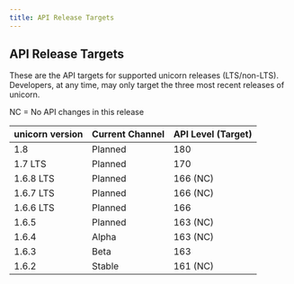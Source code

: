 ```yaml
---
title: API Release Targets
---
```

## API Release Targets
These are the API targets for supported unicorn releases (LTS/non-LTS). Developers, at any time, may only target the three most recent releases of unicorn.

NC = No API changes in this release

| unicorn version | Current Channel | API Level (Target) |
|-----------------|-----------------|--------------------|
| 1.8 | Planned | 180 |
| 1.7 LTS | Planned | 170 | 
| 1.6.8 LTS | Planned | 166 (NC) |
| 1.6.7 LTS | Planned | 166 (NC) |
| 1.6.6 LTS | Planned | 166 |
| 1.6.5 | Planned | 163 (NC) |
| 1.6.4 | Alpha | 163 (NC) |
| 1.6.3 | Beta | 163 |
| 1.6.2 | Stable | 161 (NC) |
